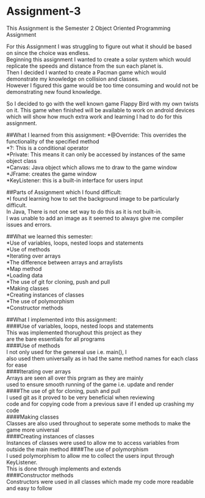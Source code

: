 # Assignment-3
This Assignment is the Semester 2 Object Oriented Programming Assignment

For this Assignment I was struggling to figure out what it should be based on since the choice was endless.  
Beginning this assignment I wanted to create a solar system which would replicate the speeds and distance from the sun each planet is.  
Then I decided I wanted to create a Pacman game which would demonstrate my knowledge on collision and classes.  
However I figured this game would be too time consuming and would not be demonstrating new found knowledge.  

So I decided to go with the well known game Flappy Bird with my own twists on it.
This game when finished will be available to work on android devices which will show how much extra work and learning I had to do for this assignment.


##What I learned from this assignment:
*@Override: This overrides the functionality of the specified method  
*?: This is a conditional operator  
*Private: This means it can only be accessed by instances of the same object class  
*Canvas: Java object which allows me to draw to the game window  
*JFrame: creates the game window  
*KeyListener: this is a built-in interface for users input  

##Parts of Assignment which I found difficult:  
*I found learning how to set the background image to be particularly difficult.  
 In Java, There is not one set way to do this as it is not built-in.  
 I was unable to add an image as it seemed to always give me compiler issues and errors.  

##What we learned this semester:  
*Use of variables, loops, nested loops and statements  
*Use of methods  
*Iterating over arrays  
*The difference between arrays and arraylists  
*Map method  
*Loading data   
*The use of git for cloning, push and pull  
*Making classes  
*Creating instances of classes  
*The use of polymorphism  
*Constructor methods  

##What I implemented into this assignment:  
####Use of variables, loops, nested loops and statements  
 This was implemented thorughout this project as they   
 are the bare essentials for all programs  
####Use of methods   
 I not only used for the genereal use i.e. main(), I   
 also used them universally as in had the same method names for each class for ease  
####Iterating over arrays   
 Arrays are seen all over this prgram as they are mainly   
 used to ensure smooth running of the game i.e. update and render  
####The use of git for cloning, push and pull    
 I used git as it proved to be very beneficial when reviewing   
 code and for copying code from a previous save if I ended up crashing my code  
####Making classes   
 Classes are also used throughout to seperate some methods to make the   
 game more universal  
####Creating instances of classes    
 Instances of classes were used to allow me to access variables from  
 outside the main method 
####The use of polymorphism   
 I used polymorphism to allow me to collect the users input through KeyListener.  
 This is done through implements and extends  
####Constructor methods  
 Constructors were used in all classes which made my code more readable and easy to follow  
  
     



